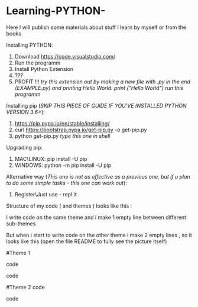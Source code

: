 # Learning-PYTHON-
Here I will publish some materials about stuff I learn by myself or from the books

Installing PYTHON:
1) Download https://code.visualstudio.com/ 
2) Run the programm 
3) Install Python Extension
4) ???
5) PROFIT !!!
*try this extension out by making a new file with .py in the end (EXAMPLE.py) and printing Hello World: print ("Hello World") run this programm*

Installing pip (*SKIP THIS PIECE OF GUIDE IF YOU'VE INSTALLED PYTHON VERSION 3.6>*):
1) https://pip.pypa.io/en/stable/installing/
2) curl https://bootstrap.pypa.io/get-pip.py -o get-pip.py
3) python get-pip.py *type this one in shell*

Upgrading pip:
1) MAC\LINUX:   pip install -U pip
2) WINDOWS: python -m pip install -U pip

Alternative way (*This one is not as effective as a previous one, but if u plan to do some simple tasks - this one can work out*):
1) Register\Just use - repl.it



Structure of my code ( and themes ) looks like this :

I write code on the same theme and i make 1 empty line between different sub-themes

But when i start to write code on the other theme i make 2 empty lines , so it looks like this (open the file README to fully see the picture itself)

#Theme 1

code

code


#Theme 2
code

code
